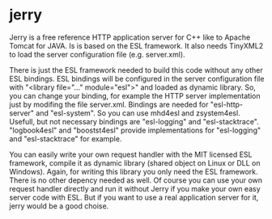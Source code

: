 # jerry
Jerry is a free reference HTTP application server for C++ like to Apache Tomcat for JAVA. Is is based on the ESL framework. It also needs TinyXML2 to load the server configuration file (e.g. server.xml).

There is just the ESL framework needed to build this code without any other ESL bindings. ESL bindings will be configured in the server configuration file with \"<library file=\"...\" module=\"esl\">\" and loaded as dynamic library. So, you can change your binding, for example the HTTP server implementation just by modifing the file server.xml. Bindings are needed for "esl-http-server" and "esl-system". So you can use mhd4esl and zsystem4esl.
Usefull, but not necessary bindings are "esl-logging" and "esl-stacktrace". "logbook4esl" and "boostst4esl" provide implementations for "esl-logging" and "esl-stacktrace" for example.
  
You can easily write your own request handler with the MIT licensed ESL framework, compile it as dynamic library (shared object on Linux or DLL on Windows). Again, for writing this library you only need the ESL framework. There is no other depency needed as well. Of course you can use your own request handler directly and run it without Jerry if you make your own easy server code with ESL. But if you want to use a real application server for it, jerry would be a good choise.
